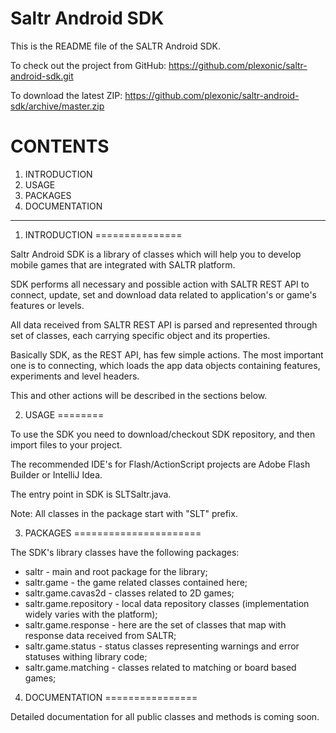 Saltr Android SDK
=============

This is the README file of the SALTR Android SDK.

To check out the project from GitHub:
<a href="https://github.com/plexonic/saltr-android-sdk.git">https://github.com/plexonic/saltr-android-sdk.git</a>

To download the latest ZIP:
<a href="https://github.com/plexonic/saltr-android-sdk/archive/master.zip">https://github.com/plexonic/saltr-android-sdk/archive/master.zip</a>



CONTENTS
========
1. INTRODUCTION
2. USAGE
3. PACKAGES
4. DOCUMENTATION

----

1. INTRODUCTION
===============

Saltr Android SDK is a library of classes which will help you to develop mobile
games that are integrated with SALTR platform.

SDK performs all necessary and possible action with SALTR REST API to connect, update, set 
and download data related to application's or game's  features or levels.

All data received from SALTR REST API is parsed and represented through set of classes, 
each carrying specific object and its properties.

Basically SDK, as the REST API, has few simple actions. The most important one is to connecting, 
which loads the app data objects containing features, experiments and level headers.

This and other actions will be described in the sections below.


2. USAGE
========

To use the SDK you need to download/checkout SDK repository, and then import files to your
project.

The recommended IDE's for Flash/ActionScript projects are Adobe Flash Builder or IntelliJ Idea.

The entry point in SDK is SLTSaltr.java.

Note: All classes in the package start with "SLT" prefix.

3. PACKAGES
======================

The SDK's library classes have the following packages:

- saltr - main and root package for the library;
- saltr.game - the game related classes contained here;
- saltr.game.cavas2d - classes related to 2D games;
- saltr.game.repository - local data repository classes (implementation widely varies with the platform);
- saltr.game.response - here are the set of classes that map with response data received from SALTR;
- saltr.game.status - status classes representing warnings and error statuses withing library code;
- saltr.game.matching - classes related to matching or board based games;


4. DOCUMENTATION
================

Detailed documentation for all public classes and methods is coming soon.
